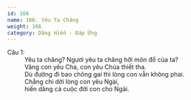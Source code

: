 ```yaml
---
id: 166
name: 166. Yêu Ta Chăng
weight: 166
category: Dâng Hiến - Đáp Ứng
---
```

<dl><dt>Câu 1:</dt><dd data-verse="1">Yêu ta chăng? Ngươi yêu ta chăng hỡi môn đồ của ta? <br/>Vâng con yêu Cha, con yêu Chúa thiết tha. <br/>Dù đường đi bao chông gai thì lòng con vẫn không phai. <br/>Chẳng chi dời lòng con yêu Ngài, <br/>hiến dâng cả cuộc đời con cho Ngài. </dd></dl>
